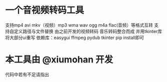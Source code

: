 一个音视频转码工具
=================
支持mp4 avi mkv（视频）mp3 wma wav ogg m4a flac(音频）等格式互转 支持自定义路径与文件替换
由之前开发的视频转码 音乐转码整合而成 并用tkinter库将大部分ui重写
依赖库：easygui ffmpeg pydub tkinter    pip install即可
# 本工具由 @xiumohan 开发  
代码中若有不足请指出
